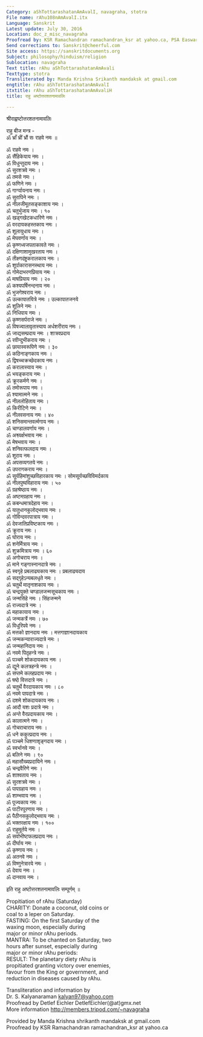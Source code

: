 ```yaml
---
Category: aShTottarashatanAmAvalI, navagraha, stotra
File name: rAhu108nAmAvalI.itx
Language: Sanskrit
Latest update: July 30, 2016
Location: doc_z_misc_navagraha
Proofread by: KSR Ramachandran ramachandran_ksr at yahoo.ca, PSA Easwaran
Send corrections to: Sanskrit@cheerful.com
Site access: https://sanskritdocuments.org
Subject: philosophy/hinduism/religion
Sublocation: navagraha
Text title: rAhu aShTottarashatanAmAvali
Texttype: stotra
Transliterated by: Manda Krishna Srikanth mandaksk at gmail.com
engtitle: rAhu aShTottarashatanAmAvalI
itxtitle: rAhu aShTottarashatanAmAvaliH
title: राहु अष्टोत्तरशतनामावलिः

---
```

  
 श्रीराह्वष्टोत्तरशतनामावलिः   
  
राहु बीज मन्त्र -  
ॐ भ्राँ भ्रीं भ्रौं सः राहवे नमः ॥  
  
ॐ राहवे नमः ।  
ॐ सैंहिकेयाय नमः ।  
ॐ विधुन्तुदाय नमः ।  
ॐ सुरशत्रवे नमः ।  
ॐ तमसे नमः ।  
ॐ फणिने नमः ।  
ॐ गार्ग्यायनाय नमः ।  
ॐ सुरापिने नमः ।  
ॐ नीलजीमूतसङ्काशाय नमः ।  
ॐ चतुर्भुजाय नमः । १०  
ॐ खड्गखेटकधारिणे नमः ।  
ॐ वरदायकहस्तकाय नमः ।  
ॐ शूलायुधाय नमः ।  
ॐ मेघवर्णाय नमः ।  
ॐ कृष्णध्वजपताकावते नमः ।  
ॐ दक्षिणाशामुखरताय नमः ।  
ॐ तीक्ष्णदंष्ट्रकरालकाय नमः ।  
ॐ शूर्पाकारासनस्थाय नमः ।  
ॐ गोमेदाभरणप्रियाय नमः ।  
ॐ माषप्रियाय नमः । २०  
ॐ कश्यपर्षिनन्दनाय नमः ।  
ॐ भुजगेश्वराय नमः ।  
ॐ उल्कापातयित्रे नमः । उल्कापातजनये  
ॐ शूलिने नमः ।  
ॐ निधिपाय नमः ।  
ॐ कृष्णसर्पराजे नमः ।  
ॐ विषज्वालावृतास्याय अर्धशरीराय नमः ।  
ॐ जाद्यसम्प्रदाय नमः । शात्रवप्रदाय  
ॐ रवीन्दुभीकराय नमः ।  
ॐ छायास्वरूपिणे नमः । ३०  
ॐ कठिनाङ्गकाय नमः ।  
ॐ द्विषच्चक्रच्छेदकाय नमः ।  
ॐ करालास्याय नमः ।  
ॐ भयङ्कराय नमः ।  
ॐ क्रूरकर्मणे नमः ।  
ॐ तमोरूपाय नमः ।  
ॐ श्यामात्मने नमः ।  
ॐ नीललोहिताय नमः ।  
ॐ किरीटिणे नमः ।  
ॐ नीलवसनाय नमः । ४०  
ॐ शनिसमान्तवर्त्मगाय नमः ।  
ॐ चाण्डालवर्णाय नमः ।  
ॐ अश्व्यर्क्षभवाय नमः ।  
ॐ मेषभवाय नमः ।  
ॐ शनिवत्फलदाय नमः ।  
ॐ शूराय नमः ।  
ॐ अपसव्यगतये नमः ।  
ॐ उपरागकराय नमः ।  
ॐ सूर्यहिमांशुच्छविहारकाय नमः । सोमसूर्यच्छविविमर्दकाय  
ॐ नीलपुष्पविहाराय नमः । ५०  
ॐ ग्रहश्रेष्ठाय नमः ।  
ॐ अष्टमग्रहाय नमः ।  
ॐ कबन्धमात्रदेहाय नमः ।  
ॐ यातुधानकुलोद्भवाय नमः ।  
ॐ गोविन्दवरपात्राय नमः ।  
ॐ देवजातिप्रविष्टकाय नमः ।  
ॐ क्रूराय नमः ।  
ॐ घोराय नमः ।  
ॐ शनेर्मित्राय नमः ।  
ॐ शुक्रमित्राय नमः । ६०  
ॐ अगोचराय नमः ।  
ॐ माने गङ्गास्नानदात्रे नमः ।     
ॐ स्वगृहे प्रबलाढ्यकाय नमः । प्रबलाढ्यदाय  
ॐ सद्गृहेऽन्यबलधृते नमः ।  
ॐ चतुर्थे मातृनाशकाय नमः ।  
ॐ चन्द्रयुक्ते चण्डालजन्मसूचकाय नमः ।  
ॐ जन्मसिंहे नमः । सिंहजन्मने  
ॐ राज्यदात्रे नमः ।  
ॐ महाकायाय नमः ।  
ॐ जन्मकर्त्रे नमः । ७०  
ॐ विधुरिपवे नमः ।  
ॐ मत्तको ज्ञानदाय नमः । मत्तगाज्ञानदायकाय  
ॐ जन्मकन्याराज्यदात्रे नमः ।  
ॐ जन्महानिदाय नमः ।  
ॐ नवमे पितृहन्त्रे नमः ।  
ॐ पञ्चमे शोकदायकाय नमः ।  
ॐ द्यूने कलत्रहन्त्रे नमः ।  
ॐ सप्तमे कलहप्रदाय नमः ।  
ॐ षष्ठे वित्तदात्रे नमः ।  
ॐ चतुर्थे वैरदायकाय नमः । ८०  
ॐ नवमे पापदात्रे नमः ।  
ॐ दशमे शोकदायकाय नमः ।  
ॐ आदौ यशः प्रदात्रे नमः ।  
ॐ अन्ते वैरप्रदायकाय नमः ।  
ॐ कालात्मने नमः ।  
ॐ गोचराचाराय नमः ।  
ॐ धने ककुत्प्रदाय नमः ।  
ॐ पञ्चमे धिशणाशृङ्गदाय नमः ।  
ॐ स्वर्भानवे नमः ।  
ॐ बलिने नमः । ९०  
ॐ महासौख्यप्रदायिने नमः ।  
ॐ चन्द्रवैरिणे नमः ।  
ॐ शाश्वताय नमः ।  
ॐ सुरशत्रवे नमः ।  
ॐ पापग्रहाय नमः ।  
ॐ शाम्भवाय नमः ।  
ॐ पूज्यकाय नमः ।  
ॐ पाटीरपूरणाय नमः ।  
ॐ पैठीनसकुलोद्भवाय नमः ।  
ॐ भक्तरक्षाय नमः । १००  
ॐ राहुमूर्तये नमः ।  
ॐ सर्वाभीष्टफलप्रदाय नमः ।  
ॐ दीर्घाय नमः ।  
ॐ कृष्णाय नमः ।  
ॐ अतनवे नमः ।  
ॐ विष्णुनेत्रारये नमः ।  
ॐ देवाय नमः ।  
ॐ दानवाय नमः ।  
  
इति राहु अष्टोत्तरशतनामावलिः सम्पूर्णम् ॥  
  
  
  
Propitiation of rAhu (Saturday)  
CHARITY: Donate a coconut, old coins or  
coal to a leper on Saturday.  
FASTING: On the first Saturday of the  
waxing moon, especially during  
major or minor rAhu periods.  
MANTRA: To be chanted on Saturday, two  
hours after sunset, especially during  
major or minor rAhu periods:    
RESULT: The planetary diety rAhu is  
propitiated granting victory over enemies,  
favour from the King or government, and  
reduction in diseases caused by rAhu.  
  
Transliteration and information by  
Dr. S. Kalyanaraman kalyan97@yahoo.com  
Proofread by Detlef Eichler DetlefEichler(@at)gmx.net  
More information http://members.tripod.com/~navagraha  
  
Provided by Manda Krishna shrikanth mandaksk at gmail.com  
Proofread by KSR Ramachandran ramachandran\_ksr at yahoo.ca  
  
  
